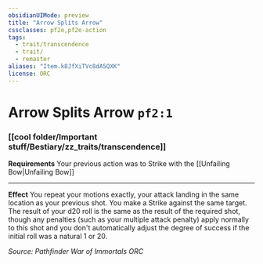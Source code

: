 ```yaml
---
obsidianUIMode: preview
title: "Arrow Splits Arrow"
cssclasses: pf2e,pf2e-action
tags:
  - trait/transcendence
  - trait/
  - remaster
aliases: "Item.k8JfXiTVc8dA5QXK"
license: ORC
---
```

# Arrow Splits Arrow `pf2:1`

### [[cool folder/Important stuff/Bestiary/zz_traits/transcendence]]






**Requirements** Your previous action was to Strike with the [[Unfailing Bow|Unfailing Bow]]

* * *

**Effect** You repeat your motions exactly, your attack landing in the same location as your previous shot. You make a Strike against the same target. The result of your d20 roll is the same as the result of the required shot, though any penalties (such as your multiple attack penalty) apply normally to this shot and you don't automatically adjust the degree of success if the initial roll was a natural 1 or 20.

*Source: Pathfinder War of Immortals*
*ORC*